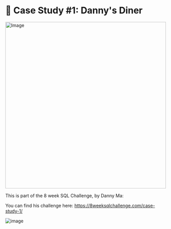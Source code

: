 # 🍜 Case Study #1: Danny's Diner 
<img src="https://user-images.githubusercontent.com/81607668/127727503-9d9e7a25-93cb-4f95-8bd0-20b87cb4b459.png" alt="Image" width="500" height="520">

This is part of the 8 week SQL Challenge, by Danny Ma:

You can find his challenge here: https://8weeksqlchallenge.com/case-study-1/

![image](https://user-images.githubusercontent.com/112572789/189135317-45e00532-9a90-4835-9572-c05cde7eca82.png)
